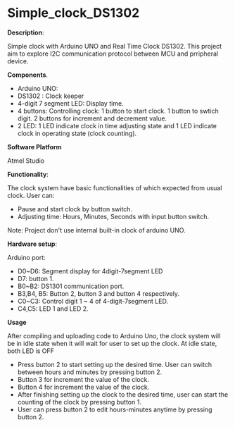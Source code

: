 # Simple_clock_DS1302 

**Description**: 

Simple clock with Arduino UNO and Real Time Clock DS1302. This project aim to explore I2C communication protocol between MCU and prripheral device. 

**Components**.

- Arduino UNO:
- DS1302 : Clock keeper
- 4-digit 7 segment LED: Display time.
- 4 buttons: Controlling clock: 1 button to start clock. 1 button to swtich digit. 2 buttons for increment and decrement value.  
- 2 LED: 1 LED indicate clock in time adjusting state and 1 LED indicate clock in operating state (clock counting).

**Software Platform**

Atmel Studio

**Functionality**: 

The clock system have basic functionalities of which expected from usual clock. User can: 
- Pause and start clock by button switch. 
- Adjusting time: Hours, Minutes, Seconds with input button switch.

Note: Project don't use internal built-in clock of arduino UNO.

**Hardware setup**: 

Arduino port: 
- D0~D6: Segment display for 4digit-7segment LED 
- D7: button 1. 
- B0~B2: DS1301 communication port. 
- B3,B4, B5: Button 2, button 3 and button 4 respectively.
- C0~C3: Control digit 1 ~ 4 of 4-digit-7segment LED.
- C4,C5: LED 1 and LED 2. 

**Usage** 

After compiling and uploading code to Arduino Uno, the clock system will be in idle state when it will wait for user to set up the clock. At idle state, both LED is OFF
- Press button 2 to start setting up the desired time. User can switch between hours and minutes by pressing button 2.
- Button 3 for increment the value of the clock.
- Button 4 for increment the value of the clock.
- After finishing setting up the clock to the desired time, user can start the counting of the clock by pressing button 1.
- User can press button 2 to edit hours-minutes anytime by pressing button 2.

